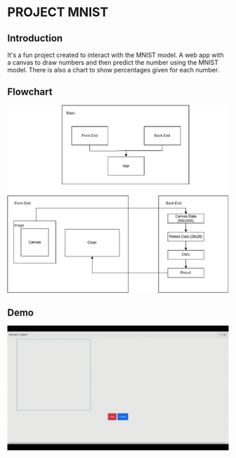 # PROJECT MNIST 

## Introduction
It's a fun project created to interact with the MNIST model.
A web app with a canvas to draw numbers and then predict the number using the MNIST model.
There is also a chart to show percentages given for each number.

## Flowchart
![Project MNIST Flowchart](./assets/mnist_proj_flowchart.drawio.png)


## Demo
![Project MNIST Demo](./assets/Project_MNIST_Demo.gif)
